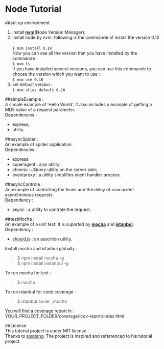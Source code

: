 # Node Tutorial

##set up environment
1. install [**nvm**](https://github.com/creationix/nvm)(Node Version Manager);
2. install node by nvm, following is the commande of install the version 0.10 :  
`$ nvm install 0.10`  
Now you can see all the version that you have installed by the commande :   
`$ nvm ls`  
If you have installed several versions, you can use this commande to choose the version which you want to use :  
`$ nvm use 0.10`  
3. set default version :  
`$ nvm alias default 0.10`

##simpleExample :  
A simple example of 'Hello World'.
It also includes a example of getting a MD5 value of a request parameter.  
Dependencies :  
- express;  
- utility.  

##asyncSpider :  
An example of spider application.  
Dependencies :  
- express  
- superagent : ajax utility;  
- cheerio : JQuery utility on the server side;  
- eventproxy : a utility simplifies event handler process.

##asyncControle :  
An example of controlling the times and the delay of concurrent asynchronous requests.  
Dependency :  
- async : a utility to controle the request.  

##testMocha :  
An example of a unit test. It is suported by [**mocha**](http://mochajs.org/) and [**istanbul**](https://github.com/gotwarlost/istanbul).  
Dependency :  
- [should.js](https://github.com/tj/should.js) : an assertion utility.  

Install mocha and istanbul globally :
>$ npm install mocha -g  
>$ npm install instanbul -g
  
To run mocha for test :  
>$ mocha  
  
To run istanbul for code coverage :  
>$ istanbul cover _mocha  
  
You will find a coverage report in : YOUR_PROJECT_FOLDER/coverage/lcov-report/index.html  

##License  
This tutorial project is under MIT license.   
Thanks to [alsotang](https://github.com/alsotang/node-lessons). The project is inspired and referrenced to his tutorial project.
